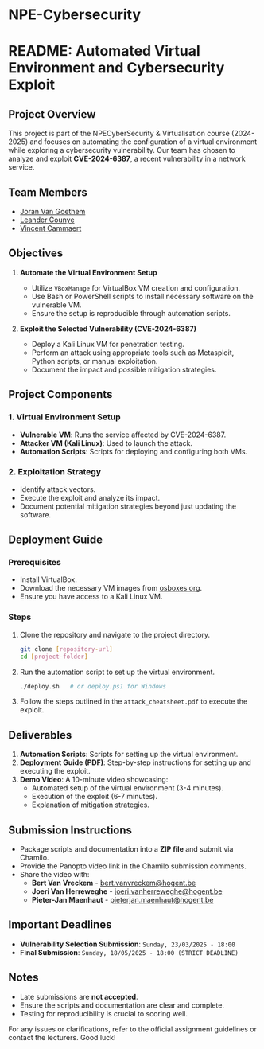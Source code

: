# NPE-Cybersecurity
# README: Automated Virtual Environment and Cybersecurity Exploit

## Project Overview
This project is part of the NPECyberSecurity & Virtualisation course (2024-2025) and focuses on automating the configuration of a virtual environment while exploring a cybersecurity vulnerability. Our team has chosen to analyze and exploit **CVE-2024-6387**, a recent vulnerability in a network service.

## Team Members
- [Joran Van Goethem](https://github.com/JoranVanGoethem)
- [Leander Counye]()
- [Vincent Cammaert]()

## Objectives
1. **Automate the Virtual Environment Setup**
   - Utilize `VBoxManage` for VirtualBox VM creation and configuration.
   - Use Bash or PowerShell scripts to install necessary software on the vulnerable VM.
   - Ensure the setup is reproducible through automation scripts.

2. **Exploit the Selected Vulnerability (CVE-2024-6387)**
   - Deploy a Kali Linux VM for penetration testing.
   - Perform an attack using appropriate tools such as Metasploit, Python scripts, or manual exploitation.
   - Document the impact and possible mitigation strategies.

## Project Components
### 1. Virtual Environment Setup
- **Vulnerable VM**: Runs the service affected by CVE-2024-6387.
- **Attacker VM (Kali Linux)**: Used to launch the attack.
- **Automation Scripts**: Scripts for deploying and configuring both VMs.

### 2. Exploitation Strategy
- Identify attack vectors.
- Execute the exploit and analyze its impact.
- Document potential mitigation strategies beyond just updating the software.

## Deployment Guide
### Prerequisites
- Install VirtualBox.
- Download the necessary VM images from [osboxes.org](https://www.osboxes.org/).
- Ensure you have access to a Kali Linux VM.

### Steps
1. Clone the repository and navigate to the project directory.
   ```bash
   git clone [repository-url]
   cd [project-folder]
   ```
2. Run the automation script to set up the virtual environment.
   ```bash
   ./deploy.sh   # or deploy.ps1 for Windows
   ```
3. Follow the steps outlined in the `attack_cheatsheet.pdf` to execute the exploit.

## Deliverables
1. **Automation Scripts**: Scripts for setting up the virtual environment.
2. **Deployment Guide (PDF)**: Step-by-step instructions for setting up and executing the exploit.
3. **Demo Video**: A 10-minute video showcasing:
   - Automated setup of the virtual environment (3-4 minutes).
   - Execution of the exploit (6-7 minutes).
   - Explanation of mitigation strategies.

## Submission Instructions
- Package scripts and documentation into a **ZIP file** and submit via Chamilo.
- Provide the Panopto video link in the Chamilo submission comments.
- Share the video with:
  - **Bert Van Vreckem** - bert.vanvreckem@hogent.be
  - **Joeri Van Herreweghe** - joeri.vanherreweghe@hogent.be
  - **Pieter-Jan Maenhaut** - pieterjan.maenhaut@hogent.be

## Important Deadlines
- **Vulnerability Selection Submission**: `Sunday, 23/03/2025 - 18:00`
- **Final Submission**:  `Sunday, 18/05/2025 - 18:00 (STRICT DEADLINE)`

## Notes
- Late submissions are **not accepted**.
- Ensure the scripts and documentation are clear and complete.
- Testing for reproducibility is crucial to scoring well.

For any issues or clarifications, refer to the official assignment guidelines or contact the lecturers. Good luck!